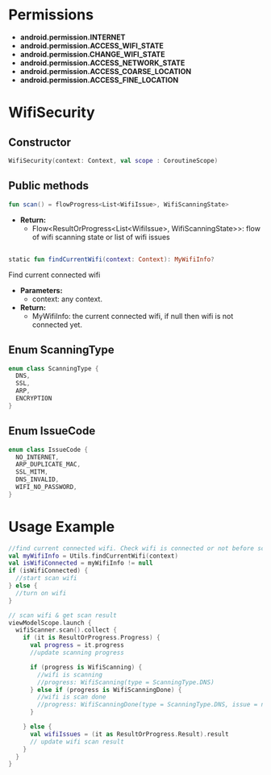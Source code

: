 # Permissions

- **android.permission.INTERNET**
- **android.permission.ACCESS_WIFI_STATE**
- **android.permission.CHANGE_WIFI_STATE**
- **android.permission.ACCESS_NETWORK_STATE**
- **android.permission.ACCESS_COARSE_LOCATION**
- **android.permission.ACCESS_FINE_LOCATION**

# WifiSecurity

## Constructor

```kotlin
WifiSecurity(context: Context, val scope : CoroutineScope)
```

## Public methods

```kotlin
fun scan() = flowProgress<List<WifiIssue>, WifiScanningState>
```

- **Return:**
  - Flow<ResultOrProgress<List\<WifiIssue\>, WifiScanningState>>: flow of wifi scanning state or
    list of wifi issues

##

```kotlin
static fun findCurrentWifi(context: Context): MyWifiInfo?
```

Find current connected wifi

- **Parameters:**
  - context: any context.
- **Return:**
  - MyWifiInfo: the current connected wifi, if null then wifi is not connected yet.

## Enum ScanningType

```kotlin
enum class ScanningType {
  DNS,
  SSL,
  ARP,
  ENCRYPTION
}
```

## Enum IssueCode

```kotlin
enum class IssueCode {
  NO_INTERNET,
  ARP_DUPLICATE_MAC,
  SSL_MITM,
  DNS_INVALID,
  WIFI_NO_PASSWORD,
}
```

# Usage Example

```kotlin
//find current connected wifi. Check wifi is connected or not before scan wifi.
val myWifiInfo = Utils.findCurrentWifi(context)
val isWifiConnected = myWifiInfo != null
if (isWifiConnected) {
  //start scan wifi
} else {
  //turn on wifi
}

// scan wifi & get scan result
viewModelScope.launch {
  wifiScanner.scan().collect {
    if (it is ResultOrProgress.Progress) {
      val progress = it.progress
      //update scanning progress

      if (progress is WifiScanning) {
        //wifi is scanning
        //progress: WifiScanning(type = ScanningType.DNS)
      } else if (progress is WifiScanningDone) {
        //wifi is scan done
        //progress: WifiScanningDone(type = ScanningType.DNS, issue = null)
      }

    } else {
      val wifiIssues = (it as ResultOrProgress.Result).result
      // update wifi scan result
    }
  }
}

```